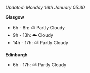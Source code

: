 *Updated: Monday 16th January 05:30*

**Glasgow**

* 6h - 8h: :partly_sunny: Partly Cloudy
* 9h - 13h: :cloud: Cloudy
* 14h - 17h: :partly_sunny: Partly Cloudy

**Edinburgh**

* 6h - 17h: :partly_sunny: Partly Cloudy
